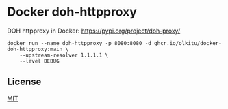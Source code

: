 # Docker doh-httpproxy

DOH httpproxy in Docker: https://pypi.org/project/doh-proxy/

```
docker run --name doh-httpproxy -p 8080:8080 -d ghcr.io/olkitu/docker-doh-httpproxy:main \
    --upstream-resolver 1.1.1.1 \
    --level DEBUG
```

## License

[MIT](https://github.com/olkitu/docker-doh-httpproxy/blob/main/LICENSE)